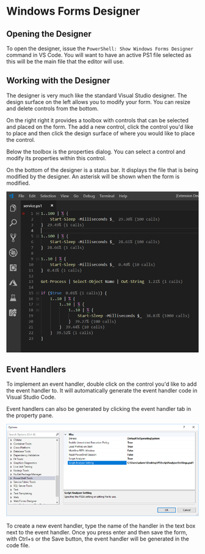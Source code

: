 # Windows Forms Designer

## Opening the Designer

To open the designer, issue the `PowerShell: Show Windows Forms Designer` command in VS Code. You will want to have an active PS1 file selected as this will be the main file that the editor will use. 

## Working with the Designer

The designer is very much like the standard Visual Studio designer. The design surface on the left allows you to modify your form. You can resize and delete controls from the bottom.

On the right right it provides a toolbox with controls that can be selected and placed on the form. The add a new control, click the control you'd like to place and then click the design surface of where you would like to place the control. 

Below the toolbox is the properties dialog. You can select a control and modify its properties within this control. 

On the bottom of the designer is a status bar. It displays the file that is being modified by the designer. An asterisk will be shown when the form is modified. 

![](../../.gitbook/assets/image%20%2812%29.png)

## Event Handlers

To implement an event handler, double click on the control you'd like to add the event handler to. It will automatically generate the event handler code in Visual Studio Code. 

Event handlers can also be generated by clicking the event handler tab in the property pane. 

![Event handler pane](../../.gitbook/assets/image%20%282%29.png)

To create a new event handler, type the name of the handler in the text box next to the event handler. Once you press enter and then save the form, with Ctrl+s or the Save button, the event handler will be generated in the code file. 

## 



